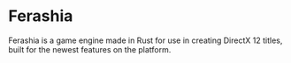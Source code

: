# Ferashia
Ferashia is a game engine made in Rust for use in creating DirectX 12 titles, built for the newest features on the platform.
